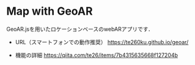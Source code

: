 # Map with GeoAR

GeoAR.jsを用いたロケーションベースのwebARアプリです．

- URL（スマートフォンでの動作推奨）
https://te260ku.github.io/geoar/

- 機能の詳細
https://qiita.com/te26/items/7b4315635668f127204b